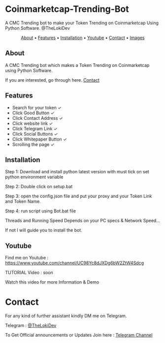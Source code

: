 # Coinmarketcap-Trending-Bot
A CMC Trending bot to make your Token Trending on Coinmarketcap Using Python Software. @TheLokiDev

</p>

<p align="center">
  <a href="#about">About</a>
  •
  <a href="#features">Features</a>
  •
  <a href="#installation">Installation</a>
  •
  <a href="#Youtube">Youtube</a>
  •
  <a href="#Contact">Contact</a>
  •
  <a href="#Images">Images</a>
</p>

## About
A CMC Trending bot which makes a Token Trending on Coinmarketcap using Python Software.

If you are interested, go through here. <a href="#Contact">Contact</a>

## Features
- Search for your token ✓
- Click Good Button ✓
- Click Contact Address ✓
- Click website link ✓
- Click Telegram Link ✓
- Click Social Buttons ✓
- Click Whitepaper Button ✓
- Scrolling the page ✓

## Installation
Step 1: Download and install python latest version with must tick on set python environment variable

Step 2: Double click on setup.bat

Step 3: open the config.json file and put your proxy and your Token Link and Token Name.

Step 4: run script using Bot.bat file

Threads and Running Speed Depends on your PC specs & Network Speed...

If not I will guide you to install the bot.

## Youtube
Find me on Youtube : https://www.youtube.com/channel/UC98Yc8dJXDg6bW2ZtW4Sdcg

TUTORIAL Video : soon 

Watch this video for more Information & Demo 

# Contact
For any kind of further assistant kindly DM me on Telegram.

Telegram : [@TheLokiDev](https://t.me/TheLokiDev)

To Get Official announcements or Updates Join here : [Telegram Channel](https://t.me/TheLokiDev_Channel)
